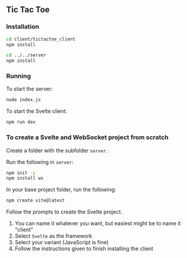 ## Tic Tac Toe

### Installation
```bash
cd client/tictactoe_client
npm install

cd ../../server
npm install
```

### Running
To start the server:
```bash
node index.js
```

To start the Svelte client:
```bash
npm run dev
```

### To create a Svelte and WebSocket project from scratch
Create a folder with the subfolder `server`.

Run the following in `server`:
```bash
npm init -y
npm install ws
```

In your base project folder, run the following:
```bash
npm create vite@latest
```
Follow the prompts to create the Svelte project.
1. You can name it whatever you want, but easiest might be to name it "client"
2. Select `Svelte` as the framework
3. Select your variant (JavaScript is fine)
4. Follow the instructions given to finish installing the client